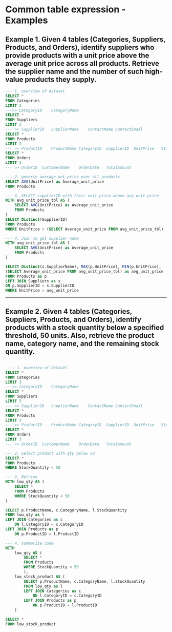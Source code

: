 # Common table expression - Examples

## Example 1. Given 4 tables (Categories, Suppliers, Products, and Orders), identify suppliers who provide products with a unit price above the average unit price across all products. Retrieve the supplier name and the number of such high-value products they supply.


```sql
--- 1. overview of dataset
SELECT *
FROM Categories
LIMIT 3
--->> CategoryID	CategoryName
SELECT *
FROM Suppliers
LIMIT 3
--- >> SupplierID	SupplierName	ContactName	ContactEmail
SELECT *
FROM Products
LIMIT 3
--- >> ProductID	ProductName	CategoryID	SupplierID	UnitPrice	StockQuantity
SELECT *
FROM Orders
LIMIT 3
--- >> OrderID	CustomerName	OrderDate	TotalAmount

--- 2. generte average unt price over all products
SELECT AVG(UnitPrice) as Average_unit_price
FROM Products

--- 3. SELECT supplierID with their unit price above avg unit price
WITH avg_unit_price_tbl AS (
    SELECT AVG(UnitPrice) as Average_unit_price
    FROM Products
)
SELECT Distinct(SupplierID)
FROM Products
WHERE UnitPrice > (SELECT Average_unit_price FROM avg_unit_price_tbl)

--- 4. Join to get supplier name
WITH avg_unit_price_tbl AS (
    SELECT AVG(UnitPrice) as Average_unit_price
    FROM Products
)

SELECT Distinct(s.SupplierName), MAX(p.UnitPrice), MIN(p.UnitPrice), 
(SELECT Average_unit_price FROM avg_unit_price_tbl) as avg_unit_price
FROM Products as p
LEFT JOIN Suppliers as s
ON p.SupplierID = s.SupplierID
WHERE UnitPrice > avg_unit_price
```

---

## Example 2. Given 4 tables (Categories, Suppliers, Products, and Orders), identify products with a stock quantity below a specified threshold, 50 units. Also, retrieve the product name, category name, and the remaining stock quantity.

```sql

 --- 1. overview of dataset
SELECT *
FROM Categories
LIMIT 3
--->> CategoryID	CategoryName
SELECT *
FROM Suppliers
LIMIT 3
--- >> SupplierID	SupplierName	ContactName	ContactEmail
SELECT *
FROM Products
LIMIT 3
--- >> ProductID	ProductName	CategoryID	SupplierID	UnitPrice	StockQuantity
SELECT *
FROM Orders
LIMIT 3
--- >> OrderID	CustomerName	OrderDate	TotalAmount

--- 2. Select product with qty below 50
SELECT *
FROM Products
WHERE StockQuantity < 50

--- 3. Retrive 
WITH low_qty AS (
    SELECT *
    FROM Products
    WHERE StockQuantity < 50
)

SELECT p.ProductName, c.CategoryName, l.StockQuantity
FROM low_qty as l
LEFT JOIN Categories as c
    ON l.CategoryID = c.CategoryID
LEFT JOIN Products as p
    ON p.ProductID = l.ProductID

--- 4. summarize code
WITH 
    low_qty AS (
        SELECT *
        FROM Products
        WHERE StockQuantity < 50
        ),
    low_stock_product AS (
        SELECT p.ProductName, c.CategoryName, l.StockQuantity
        FROM low_qty as l
        LEFT JOIN Categories as c
            ON l.CategoryID = c.CategoryID
        LEFT JOIN Products as p
            ON p.ProductID = l.ProductID
    )

SELECT *
FROM low_stock_product
```

